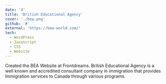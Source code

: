 ```yaml
---
date: '4'
title: 'British Educational Agency'
cover: './bea.png'
github: '#'
external: 'https://bea-world.com/'
tech:
  - WordPress
  - Javascript
  - CSS
  - Website
---
```

 Created  the BEA Website at Frontdreams. British Educational Agency is a well known and accredited consultant company in immigration that provides Immigration services to Canada through various programs.